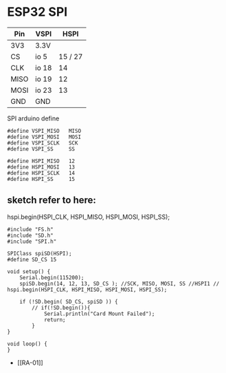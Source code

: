 
# ESP32 SPI 

| Pin  | VSPI  | HSPI    |
| ---- | ----- | ------- |
| 3V3  | 3.3V  |         |
| CS   | io 5  | 15 / 27 |
| CLK  | io 18 | 14      |
| MISO | io 19 | 12      |
| MOSI | io 23 | 13      |
| GND  | GND   |         |



SPI arduino define

    #define VSPI_MISO   MISO
    #define VSPI_MOSI   MOSI
    #define VSPI_SCLK   SCK
    #define VSPI_SS     SS  

    #define HSPI_MISO   12
    #define HSPI_MOSI   13
    #define HSPI_SCLK   14
    #define HSPI_SS     15

## sketch refer to here: 


hspi.begin(HSPI_CLK, HSPI_MISO, HSPI_MOSI, HSPI_SS);


    #include "FS.h"
    #include "SD.h"
    #include "SPI.h"

    SPIClass spiSD(HSPI);
    #define SD_CS 15

    void setup() {
        Serial.begin(115200);
        spiSD.begin(14, 12, 13, SD_CS ); //SCK, MISO, MOSI, SS //HSPI1 // hspi.begin(HSPI_CLK, HSPI_MISO, HSPI_MOSI, HSPI_SS);
        
        if (!SD.begin( SD_CS, spiSD )) {
            // if(!SD.begin()){
                Serial.println("Card Mount Failed");
                return;
            }
    }

    void loop() {
    }



- [[RA-01]]